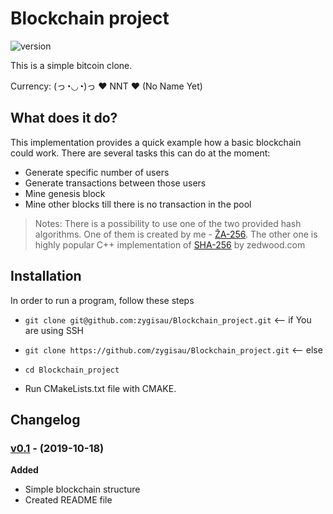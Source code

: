 # Blockchain project

![version][version-badge]  

This is a simple bitcoin clone.

Currency: (っ◔◡◔)っ ♥ NNT ♥ (No Name Yet)

## What does it do?

This implementation provides a quick example how a basic blockchain could work. There are several tasks this can do at the moment:
- Generate specific number of users
- Generate transactions between those users
- Mine genesis block
- Mine other blocks till there is no transaction in the pool

> Notes: There is a possibility to use one of the two provided hash algorithms. One of them is created by me - [ŽA-256]( https://github.com/zygisau/ZA-256 ). The other one is highly popular C++ implementation of [SHA-256](http://www.zedwood.com/article/cpp-sha256-function) by zedwood.com

## Installation

In order to run a program, follow these steps
- `git clone git@github.com:zygisau/Blockchain_project.git` <-- if You are using SSH

- `git clone https://github.com/zygisau/Blockchain_project.git` <-- else  

- `cd Blockchain_project` 

- Run CMakeLists.txt file with CMAKE.




## Changelog

### [v0.1](https://github.com/zygisau/Blockchain_project/releases/tag/0.1) - (2019-10-18)  

**Added**  

 - Simple blockchain structure
 - Created README file

[version-badge]: https://img.shields.io/badge/version-0.1.1-purple.svg
